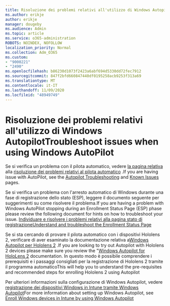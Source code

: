 ```yaml
---
title: Risoluzione dei problemi relativi all'utilizzo di Windows Autopilot
ms.author: erikje
author: erikje
manager: dougeby
ms.audience: Admin
ms.topic: article
ms.service: o365-administration
ROBOTS: NOINDEX, NOFOLLOW
localization_priority: Normal
ms.collection: Adm_O365
ms.custom:
- "9000221"
- "2490"
ms.openlocfilehash: b86230d1073f2423a6abf694d5330dd72fec7912
ms.sourcegitcommit: 847f2bfd660847440df0195258acb9253f313a69
ms.translationtype: MT
ms.contentlocale: it-IT
ms.lasthandoff: 11/09/2020
ms.locfileid: "48949749"
---
```

# <a name="troubleshoot-issues-when-using-windows-autopilot"></a><span data-ttu-id="68eb6-102">Risoluzione dei problemi relativi all'utilizzo di Windows Autopilot</span><span class="sxs-lookup"><span data-stu-id="68eb6-102">Troubleshoot issues when using Windows AutoPilot</span></span>

<span data-ttu-id="68eb6-103">Se si verifica un problema con il pilota automatico, vedere [la pagina relativa](https://docs.microsoft.com/windows/deployment/windows-autopilot/known-issues) alla [risoluzione dei problemi relativi al pilota automatico](https://docs.microsoft.com/windows/deployment/windows-autopilot/troubleshooting) .</span><span class="sxs-lookup"><span data-stu-id="68eb6-103">If you are having issue with AutoPilot, see the [Autopilot Troubleshooting](https://docs.microsoft.com/windows/deployment/windows-autopilot/troubleshooting) and [Known Issues](https://docs.microsoft.com/windows/deployment/windows-autopilot/known-issues) pages.</span></span>

<span data-ttu-id="68eb6-104">Se si verifica un problema con l'arresto automatico di Windows durante una fase di registrazione dello stato (ESP), leggere il documento seguente per suggerimenti su come risolvere il problema.</span><span class="sxs-lookup"><span data-stu-id="68eb6-104">If you are having a problem with Windows AutoPilot stopping during an Enrollment Status Page (ESP) phase please review the following document for hints on how to troubleshoot your issue.</span></span> [<span data-ttu-id="68eb6-105">Individuare e risolvere i problemi relativi alla pagina stato di registrazione</span><span class="sxs-lookup"><span data-stu-id="68eb6-105">Understand and troubleshoot the Enrollment Status Page</span></span>](https://docs.microsoft.com/troubleshoot/mem/intune/understand-troubleshoot-esp)

<span data-ttu-id="68eb6-106">Se si sta cercando di provare il pilota automatico con i dispositivi Hololens 2, verificare di aver esaminato la documentazione relativa a[Windows Autopilot per Hololens 2](https://docs.microsoft.com/hololens/hololens2-autopilot) .</span><span class="sxs-lookup"><span data-stu-id="68eb6-106">If you are looking to try out Autopilot with Hololens 2 devices please make sure you review the "[Windows Autopilot for HoloLens 2](https://docs.microsoft.com/hololens/hololens2-autopilot) documentation.</span></span> <span data-ttu-id="68eb6-107">In questo modo è possibile comprendere i prerequisiti e i passaggi consigliati per la registrazione di Hololens 2 tramite il programma automatico</span><span class="sxs-lookup"><span data-stu-id="68eb6-107">This will help you to understand the pre-requisites and recommended steps for enrolling Hololens 2 using Autopilot</span></span>  

<span data-ttu-id="68eb6-108">Per ulteriori informazioni sulla configurazione di Windows Autopilot, vedere [registrazione dei dispositivi Windows in Intune tramite Windows Autopilot](https://docs.microsoft.com/intune/enrollment/enrollment-autopilot)</span><span class="sxs-lookup"><span data-stu-id="68eb6-108">For more information about setting up Windows Autopilot, see [Enroll Windows devices in Intune by using Windows Autopilot](https://docs.microsoft.com/intune/enrollment/enrollment-autopilot)</span></span>